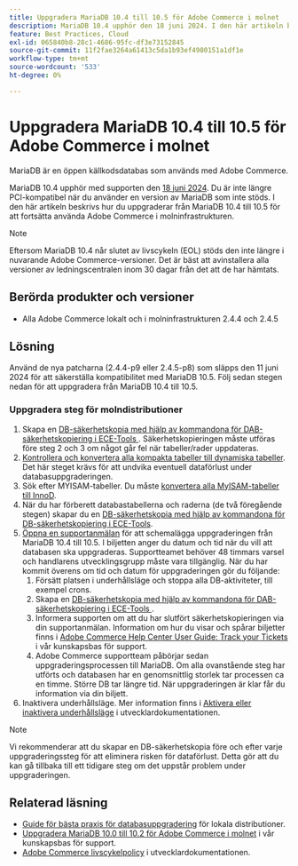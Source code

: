 ```yaml
---
title: Uppgradera MariaDB 10.4 till 10.5 för Adobe Commerce i molnet
description: MariaDB 10.4 upphör den 18 juni 2024. I den här artikeln beskrivs hur du uppgraderar MariaDB från 10.4 till 10.5 för att fortsätta använda Adobe Commerce i molninfrastrukturen.
feature: Best Practices, Cloud
exl-id: 065840b8-28c1-4686-95fc-df3e73152845
source-git-commit: 11f2fae3264a61413c5da1b93ef4980151a1df1e
workflow-type: tm+mt
source-wordcount: '533'
ht-degree: 0%

---
```


# Uppgradera MariaDB 10.4 till 10.5 för Adobe Commerce i molnet

MariaDB är en öppen källkodsdatabas som används med Adobe Commerce.

MariaDB 10.4 upphör med supporten den [18 juni 2024](https://endoflife.date/mariadb). Du är inte längre PCI-kompatibel när du använder en version av MariaDB som inte stöds. I den här artikeln beskrivs hur du uppgraderar från MariaDB 10.4 till 10.5 för att fortsätta använda Adobe Commerce i molninfrastrukturen.

>[!NOTE]
>
>Eftersom MariaDB 10.4 når slutet av livscykeln (EOL) stöds den inte längre i nuvarande Adobe Commerce-versioner. Det är bäst att avinstallera alla versioner av ledningscentralen inom 30 dagar från det att de har hämtats.

## Berörda produkter och versioner

* Alla Adobe Commerce lokalt och i molninfrastrukturen 2.4.4 och 2.4.5

## Lösning

Använd de nya patcharna (2.4.4-p9 eller 2.4.5-p8) som släpps den 11 juni 2024 för att säkerställa kompatibilitet med MariaDB 10.5. Följ sedan stegen nedan för att uppgradera från MariaDB 10.4 till 10.5.

### Uppgradera steg för molndistributioner

1. Skapa en [DB-säkerhetskopia med hjälp av kommandona för DAB-säkerhetskopiering i ECE-Tools ](https://experienceleague.adobe.com/sv/docs/commerce-cloud-service/user-guide/develop/storage/snapshots). Säkerhetskopieringen måste utföras före steg 2 och 3 om något går fel när tabeller/rader uppdateras.
1. [Kontrollera och konvertera alla kompakta tabeller till dynamiska tabeller](https://experienceleague.adobe.com/sv/docs/commerce-operations/implementation-playbook/best-practices/maintenance/mariadb-upgrade). Det här steget krävs för att undvika eventuell dataförlust under databasuppgraderingen.
1. Sök efter MYISAM-tabeller. Du måste [konvertera alla MyISAM-tabeller till InnoD](https://experienceleague.adobe.com/sv/docs/commerce-operations/implementation-playbook/best-practices/planning/database-on-cloud).
1. När du har förberett databastabellerna och raderna (de två föregående stegen) skapar du en [DB-säkerhetskopia med hjälp av kommandona för DB-säkerhetskopiering i ECE-Tools](https://experienceleague.adobe.com/sv/docs/commerce-cloud-service/user-guide/develop/storage/snapshots).
1. [Öppna en supportanmälan](/help/help-center-guide/help-center/magento-help-center-user-guide.md#submit-ticket) för att schemalägga uppgraderingen från MariaDB 10.4 till 10.5. I biljetten anger du datum och tid när du vill att databasen ska uppgraderas. Supportteamet behöver 48 timmars varsel och handlarens utvecklingsgrupp måste vara tillgänglig. När du har kommit överens om tid och datum för uppgraderingen gör du följande:
   1. Försätt platsen i underhållsläge och stoppa alla DB-aktiviteter, till exempel crons.
   1. Skapa en [DB-säkerhetskopia med hjälp av kommandona för DAB-säkerhetskopiering i ECE-Tools ](https://experienceleague.adobe.com/sv/docs/commerce-cloud-service/user-guide/develop/storage/snapshots).
   1. Informera supporten om att du har slutfört säkerhetskopieringen via din supportanmälan. Information om hur du visar och spårar biljetter finns i [Adobe Commerce Help Center User Guide: Track your Tickets](/help/help-center-guide/help-center/magento-help-center-user-guide.md#track-tickets) i vår kunskapsbas för support.
   1. Adobe Commerce supportteam påbörjar sedan uppgraderingsprocessen till MariaDB. Om alla ovanstående steg har utförts och databasen har en genomsnittlig storlek tar processen ca en timme. Större DB tar längre tid. När uppgraderingen är klar får du information via din biljett.
1. Inaktivera underhållsläge. Mer information finns i [Aktivera eller inaktivera underhållsläge](https://experienceleague.adobe.com/sv/docs/commerce-operations/installation-guide/tutorials/maintenance-mode) i utvecklardokumentationen.

>[!NOTE]
>
>Vi rekommenderar att du skapar en DB-säkerhetskopia före och efter varje uppgraderingssteg för att eliminera risken för dataförlust. Detta gör att du kan gå tillbaka till ett tidigare steg om det uppstår problem under uppgraderingen.

## Relaterad läsning

* [Guide för bästa praxis för databasuppgradering](https://experienceleague.adobe.com/sv/docs/commerce-operations/upgrade-guide/prepare/prerequisites) för lokala distributioner.
* [Uppgradera MariaDB 10.0 till 10.2 för Adobe Commerce i molnet](https://experienceleague.adobe.com/sv/docs/commerce-knowledge-base/kb/how-to/upgrade-mariadb-10-0-to-10-2-for-magento-commerce-cloud) i vår kunskapsbas för support.
* [Adobe Commerce livscykelpolicy](https://experienceleague.adobe.com/sv/docs/commerce-operations/release/planning/lifecycle-policy) i utvecklardokumentationen.
